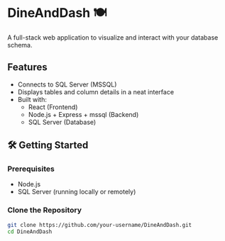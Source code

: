 # DineAndDash 🍽️

A full-stack web application to visualize and interact with your database schema.

## Features

- Connects to SQL Server (MSSQL)
- Displays tables and column details in a neat interface
- Built with:
    - React (Frontend)
    - Node.js + Express + mssql (Backend)
    - SQL Server (Database)

## 🛠️ Getting Started

### Prerequisites

- Node.js
- SQL Server (running locally or remotely)

### Clone the Repository

```bash
git clone https://github.com/your-username/DineAndDash.git
cd DineAndDash
